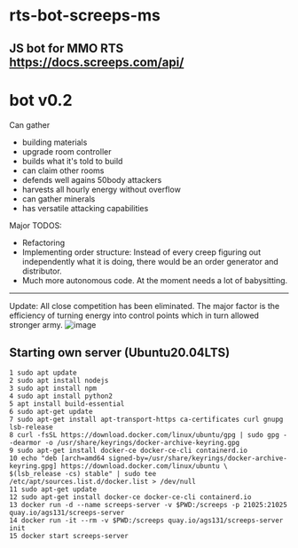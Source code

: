 # rts-bot-screeps-ms

## JS bot for MMO RTS https://docs.screeps.com/api/

# bot v0.2

Can gather 
- building materials
- upgrade room controller
- builds what it's told to build
- can claim other rooms
- defends well agains 50body attackers
- harvests all hourly energy without overflow
- can gather minerals
- has versatile attacking capabilities 

Major TODOS:

- Refactoring
- Implementing order structure: Instead of every creep figuring out independently what it is doing, there would be an order generator and distributor.
- Much more autonomous code. At the moment needs a lot of babysitting.

---

Update:
All close competition has been eliminated. The major factor is the efficiency of turning energy into control points which in turn allowed stronger army.
![image](https://user-images.githubusercontent.com/41569318/116146116-cdc71f80-a6e6-11eb-8979-a63797ca1ecf.png)

## Starting own server (Ubuntu20.04LTS)

    1 sudo apt update
    2 sudo apt install nodejs
    3 sudo apt install npm
    4 sudo apt install python2
    5 apt install build-essential
    6 sudo apt-get update
    7 sudo apt-get install apt-transport-https ca-certificates curl gnupg lsb-release
    8 curl -fsSL https://download.docker.com/linux/ubuntu/gpg | sudo gpg --dearmor -o /usr/share/keyrings/docker-archive-keyring.gpg
    9 sudo apt-get install docker-ce docker-ce-cli containerd.io
    10 echo "deb [arch=amd64 signed-by=/usr/share/keyrings/docker-archive-keyring.gpg] https://download.docker.com/linux/ubuntu \
    $(lsb_release -cs) stable" | sudo tee /etc/apt/sources.list.d/docker.list > /dev/null
    11 sudo apt-get update
    12 sudo apt-get install docker-ce docker-ce-cli containerd.io
    13 docker run -d --name screeps-server -v $PWD:/screeps -p 21025:21025 quay.io/ags131/screeps-server
    14 docker run -it --rm -v $PWD:/screeps quay.io/ags131/screeps-server init
    15 docker start screeps-server
